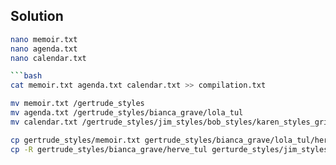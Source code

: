 ## Solution

```bash
nano memoir.txt
nano agenda.txt
nano calendar.txt

```bash
cat memoir.txt agenda.txt calendar.txt >> compilation.txt
```

```bash
mv memoir.txt /gertrude_styles
mv agenda.txt /gertrude_styles/bianca_grave/lola_tul
mv calendar.txt /gertrude_styles/jim_styles/bob_styles/karen_styles_grim/emma_styles_grim
```

```bash
cp gertrude_styles/memoir.txt gertrude_styles/bianca_grave/lola_tul/herve_tul
cp -R gertrude_styles/bianca_grave/herve_tul gerturde_styles/jim_styles/bob_styles/herve_styles
```